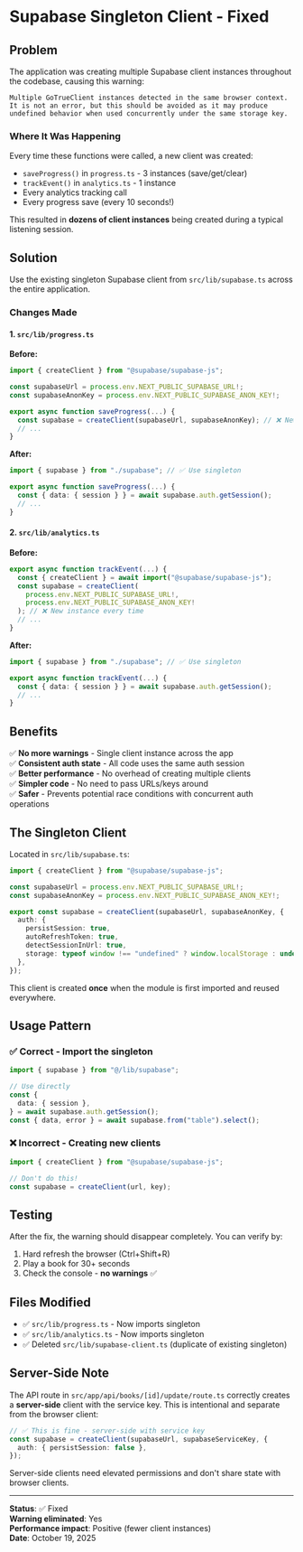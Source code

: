 # Supabase Singleton Client - Fixed

## Problem

The application was creating multiple Supabase client instances throughout the codebase, causing this warning:

```
Multiple GoTrueClient instances detected in the same browser context.
It is not an error, but this should be avoided as it may produce
undefined behavior when used concurrently under the same storage key.
```

### Where It Was Happening

Every time these functions were called, a new client was created:

- `saveProgress()` in `progress.ts` - 3 instances (save/get/clear)
- `trackEvent()` in `analytics.ts` - 1 instance
- Every analytics tracking call
- Every progress save (every 10 seconds!)

This resulted in **dozens of client instances** being created during a typical listening session.

## Solution

Use the existing singleton Supabase client from `src/lib/supabase.ts` across the entire application.

### Changes Made

#### 1. `src/lib/progress.ts`

**Before:**

```typescript
import { createClient } from "@supabase/supabase-js";

const supabaseUrl = process.env.NEXT_PUBLIC_SUPABASE_URL!;
const supabaseAnonKey = process.env.NEXT_PUBLIC_SUPABASE_ANON_KEY!;

export async function saveProgress(...) {
  const supabase = createClient(supabaseUrl, supabaseAnonKey); // ❌ New instance
  // ...
}
```

**After:**

```typescript
import { supabase } from "./supabase"; // ✅ Use singleton

export async function saveProgress(...) {
  const { data: { session } } = await supabase.auth.getSession();
  // ...
}
```

#### 2. `src/lib/analytics.ts`

**Before:**

```typescript
export async function trackEvent(...) {
  const { createClient } = await import("@supabase/supabase-js");
  const supabase = createClient(
    process.env.NEXT_PUBLIC_SUPABASE_URL!,
    process.env.NEXT_PUBLIC_SUPABASE_ANON_KEY!
  ); // ❌ New instance every time
  // ...
}
```

**After:**

```typescript
import { supabase } from "./supabase"; // ✅ Use singleton

export async function trackEvent(...) {
  const { data: { session } } = await supabase.auth.getSession();
  // ...
}
```

## Benefits

✅ **No more warnings** - Single client instance across the app  
✅ **Consistent auth state** - All code uses the same auth session  
✅ **Better performance** - No overhead of creating multiple clients  
✅ **Simpler code** - No need to pass URLs/keys around  
✅ **Safer** - Prevents potential race conditions with concurrent auth operations

## The Singleton Client

Located in `src/lib/supabase.ts`:

```typescript
import { createClient } from "@supabase/supabase-js";

const supabaseUrl = process.env.NEXT_PUBLIC_SUPABASE_URL!;
const supabaseAnonKey = process.env.NEXT_PUBLIC_SUPABASE_ANON_KEY!;

export const supabase = createClient(supabaseUrl, supabaseAnonKey, {
  auth: {
    persistSession: true,
    autoRefreshToken: true,
    detectSessionInUrl: true,
    storage: typeof window !== "undefined" ? window.localStorage : undefined,
  },
});
```

This client is created **once** when the module is first imported and reused everywhere.

## Usage Pattern

### ✅ Correct - Import the singleton

```typescript
import { supabase } from "@/lib/supabase";

// Use directly
const {
  data: { session },
} = await supabase.auth.getSession();
const { data, error } = await supabase.from("table").select();
```

### ❌ Incorrect - Creating new clients

```typescript
import { createClient } from "@supabase/supabase-js";

// Don't do this!
const supabase = createClient(url, key);
```

## Testing

After the fix, the warning should disappear completely. You can verify by:

1. Hard refresh the browser (Ctrl+Shift+R)
2. Play a book for 30+ seconds
3. Check the console - **no warnings** ✅

## Files Modified

- ✅ `src/lib/progress.ts` - Now imports singleton
- ✅ `src/lib/analytics.ts` - Now imports singleton
- ✅ Deleted `src/lib/supabase-client.ts` (duplicate of existing singleton)

## Server-Side Note

The API route in `src/app/api/books/[id]/update/route.ts` correctly creates a **server-side** client with the service key. This is intentional and separate from the browser client:

```typescript
// ✅ This is fine - server-side with service key
const supabase = createClient(supabaseUrl, supabaseServiceKey, {
  auth: { persistSession: false },
});
```

Server-side clients need elevated permissions and don't share state with browser clients.

---

**Status**: ✅ Fixed  
**Warning eliminated**: Yes  
**Performance impact**: Positive (fewer client instances)  
**Date**: October 19, 2025
